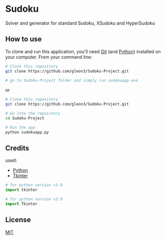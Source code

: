 # Sudoku

Solver and generator for standard Sudoku, XSudoku and HyperSudoku

## How to use

To clone and run this application, you'll need [Git](https://git-scm.com/) (and [Python](https://www.python.org/)) installed on your computer. From your command line:

```bash
# Clone this repository
git clone https://github.com/gleon3/Sudoku-Project.git

# go to Sudoku-Project folder and simply run sudokuapp.exe
```
or
```bash
# Clone this repository
git clone https://github.com/gleon3/Sudoku-Project.git

# Go into the repository
cd Sudoku-Project

# Run the app
python sudokuapp.py
```

## Credits

used:

* [Python](https://www.python.org/)
* [Tkinter](https://wiki.python.org/moin/TkInter)

```python
# for python version >3.0
import tkinter

# for python version <3.0
import Tkinter
```

## License
[MIT](https://choosealicense.com/licenses/mit/)
